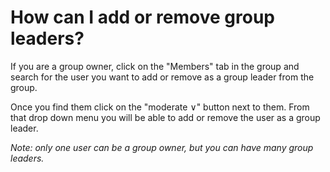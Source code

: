 # How can I add or remove group leaders?

If you are a group owner, click on the "Members" tab in the group and search for the user you want to add or remove as a group leader from the group.

Once you find them click on the "moderate &or;" button next to them. From that drop down menu you will be able to add or remove the user as a group leader.

*Note: only one user can be a group owner, but you can have many group leaders.*
